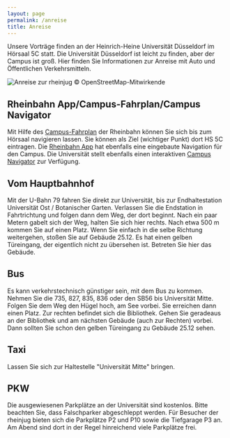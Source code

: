 ```yaml
---
layout: page
permalink: /anreise
title: Anreise
---
```


Unsere Vorträge finden an der Heinrich-Heine Universität Düsseldorf im Hörsaal 5C statt. Die Universität Düsseldorf ist leicht zu finden, aber der Campus ist groß. Hier finden Sie Informationen zur Anreise mit Auto und Öffentlichen Verkehrsmitteln.

<img alt="Anreise zur rheinjug" class="img img-fluid w-100" src="{{ 'files/anreise.jpg' | absolute_url }}">
<span class="text-muted float-right">&copy; OpenStreetMap-Mitwirkende</span>


## Rheinbahn App/Campus-Fahrplan/Campus Navigator
Mit Hilfe des  [Campus-Fahrplan](http://www.rheinbahn.de/fahrplan/karten/Seiten/App_Campus.aspx) der Rheinbahn können Sie sich bis zum Hörsaal navigieren lassen. Sie können als Ziel (wichtiger Punkt) dort HS 5C eintragen. Die [Rheinbahn App](http://www.rheinbahn.de/fahrplan/karten/Seiten/App_Campus.aspx) hat ebenfalls eine eingebaute Navigation für den Campus. Die Universität stellt ebenfalls einen interaktiven [Campus Navigator](https://cx.phil.hhu.de/) zur Verfügung.

## Vom Hauptbahnhof
Mit der U-Bahn 79 fahren Sie direkt zur Universität, bis zur Endhaltestation Universität Ost / Botanischer Garten.
Verlassen Sie die Endstation in Fahrtrichtung und folgen dann dem Weg, der dort beginnt. Nach ein paar Metern gabelt sich der Weg, halten Sie sich hier rechts. Nach etwa 500 m kommen Sie auf einen Platz. Wenn Sie einfach in die selbe Richtung weitergehen, stoßen Sie auf Gebäude 25.12. Es hat einen gelben Türeingang, der eigentlich nicht zu übersehen ist. Betreten Sie hier das Gebäude.

## Bus
Es kann verkehrstechnisch günstiger sein, mit dem Bus zu kommen. Nehmen Sie die 735, 827, 835, 836 oder den SB56 bis Universität Mitte. Folgen Sie dem Weg den Hügel hoch, am See vorbei. Sie erreichen dann einen Platz. Zur rechten befindet sich die Bibliothek. Gehen Sie geradeaus an der Bibliothek und am nächsten Gebäude (auch zur Rechten) vorbei. Dann sollten Sie schon den gelben Türeingang zu Gebäude 25.12 sehen.

## Taxi
Lassen Sie sich zur Haltestelle "Universität Mitte" bringen.

## PKW
Die ausgewiesenen Parkplätze an der Universität sind kostenlos. Bitte beachten Sie, dass Falschparker abgeschleppt werden. Für Besucher der rheinjug bieten sich die Parkplätze P2 und P10 sowie die Tiefgarage P3 an. Am Abend sind dort in der Regel hinreichend viele Parkplätze frei. 

